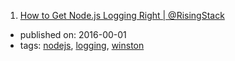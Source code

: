 1. [How to Get Node.js Logging Right | @RisingStack](https://blog.risingstack.com/node-js-logging-tutorial/)
  * published on: 2016-00-01
  * tags: [nodejs](tags/nodejs.md), [logging](tags/logging.md), [winston](tags/winston.md)
